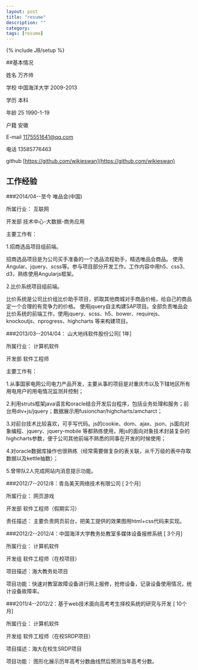 ```yaml
---
layout: post
title: "resume"
description: ""
category: 
tags: [resume]
---
```

{% include JB/setup %}

##基本情况

姓名 万齐帅

学校 中国海洋大学 2009-2013

学历 本科

年龄 25 1990-1-19

户籍 安徽

E-mail 1175551641@qq.com

电话 13585776463

github [https://github.com/wikieswan](https://github.com/wikieswan)

## 工作经验

###2014/04--至今 唯品会(中国)

所属行业： 互联网

开发部 技术中心-大数据-商务应用

主要工作有：

1.招商选品项目组前端。

招商选品项目是为公司买手准备的一个选品流程助手，精选唯品会商品。
使用Angular、jquery、scss等。参与项目部分开发工作。工作内容中用h5、css3、d3，熟练使用Angularjs框架。

2.比价系统项目组前端。

比价系统是公司比价组比价助手项目，抓取其他商城对手商品价格，给自己的商品定一个合理的有竞争力的价格。
使用jquery自主构建SAP项目。全部负责唯品会比价系统的前端工作，使用jquery、scss、h5、bower、requirejs、knockoutjs、nprogress、highcharts
等来构建项目。


###2013/03--2014/04： 山大地纬软件股份公司[ 1年]

所属行业： 计算机软件

开发部 软件工程师

主要工作有：

1.从事国家电网公司电力产品开发，主要从事的项目是对重庆市以及下辖地区所有用电用户的用电情况监测并控制；

2.利用struts框架java语言和oracle结合开发后台程序，包括业务处理和服务；前台用div+js/jquery；数据展示用fusionchar/highcharts/amcharct；

3.对前台技术比较喜欢，可手写代码。js的cookie、dom、ajax、json、js面向对象编程、jquery、jquery-mobile 
等都熟练使用，用js的面向对象技术封装复杂的highcharts参数，便于公司其他前端不熟悉的同事在开发的时候使用；

4.对oracle数据库操作也很熟练（经常需要做复杂的表关联，从千万级的表中存取数据以及kettle抽数）；

5.曾带队2人完成网站内消息提示功能。

###2012/7--2012/8：青岛美天网络技术有限公司 [ 2个月]

所属行业： 网页游戏

开发部 软件工程师（假期实习）

责任描述： 主要负责网页前台，把美工提供的效果图用html+css代码来实现。

###2012/2--2012/4：中国海洋大学教务处教室多媒体设备报修系统 [ 3个月]

所属行业： 计算机软件

开发组 软件工程师（在校项目）

项目描述：海大教务处项目

项目功能：快速对教室故障设备进行网上报修，抢修设备，记录设备使用情况，统计设备故障率。

###2011/4--2012/2：基于web技术面向高考考生择校系统的研究与开发 [ 10个月]

所属行业： 计算机软件

开发组 软件工程师（在校SRDP项目）

项目描述：海大在校生SRDP项目

项目功能： 图形化展示历年高考分数曲线然后预测当年高考分数。
